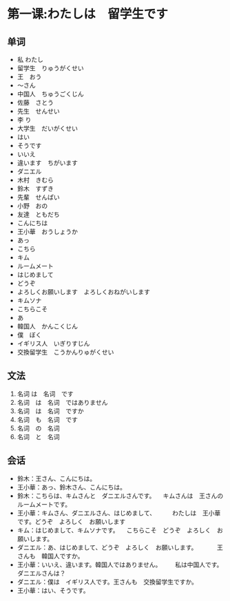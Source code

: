 # 第一课:わたしは　留学生です
## 单词
* 私 わたし
* 留学生　りゅうがくせい
* 王　おう
* 〜さん
* 中国人　ちゅうごくじん
* 佐藤　さとう
* 先生　せんせい
* 李 り
* 大学生　だいがくせい
* はい
* そうです
* いいえ
* 違います　ちがいます
* ダニエル　
* 木村　きむら
* 鈴木　すずき
* 先輩　せんぱい
* 小野　おの
* 友達　ともだち
* こんにちは
* 王小華　おうしょうか
* あっ
* こちら
* キム
* ルームメート
* はじめまして
* どうぞ
* よろしくお願いします　よろしくおねがいします
* キムソナ
* こちらこそ
* あ
* 韓国人　かんこくじん
* 僕　ぼく
* イギリス人　いぎりすじん
* 交換留学生　こうかんりゅがくせい

## 文法
1. 名词 は　名词　です
2. 名词　は　名词　ではありません
3. 名词　は　名词　ですか
4. 名词　も　名词　です
5. 名词　の　名词
6. 名词　と　名词

## 会话
* 鈴木：王さん、こんにちは。
* 王小華：あっ、鈴木さん、こんにちは。
* 鈴木：こちらは、キムさんと　ダニエルさんです。
    　キムさんは　王さんの　ルームメートです。
* 王小華：キムさん、ダニエルさん、はじめまして、　
    　　わたしは　王小華です。どうぞ　よろしく　お願いします
* キム：はじめまして、キムソナです。
    　こちらこそ　どうぞ　よろしく　お願いします。
* ダニエル：あ、はじめまして、どうぞ　よろしく　お願いします。
    　　　王さんも　韓国人ですか。
* 王小華：いいえ、違います。韓国人ではありません。
    　　私は中国人です。ダニエルさんは？
* ダニエル：僕は　イギリス人です。王さんも　交換留学生ですか。
* 王小華：はい、そうです。